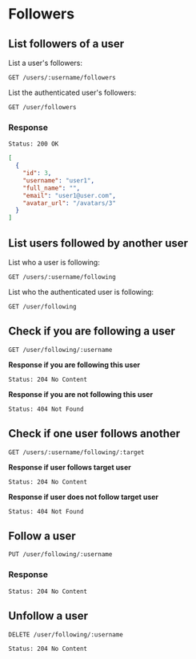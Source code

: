 # Followers

## List followers of a user

List a user's followers:

```
GET /users/:username/followers
```

List the authenticated user's followers:

```
GET /user/followers
```

### Response

```
Status: 200 OK
```
```json
[
  {
    "id": 3,
    "username": "user1",
    "full_name": "",
    "email": "user1@user.com",
    "avatar_url": "/avatars/3"
  }
]
```

## List users followed by another user

List who a user is following:

```
GET /users/:username/following
```

List who the authenticated user is following:

```
GET /user/following
```

## Check if you are following a user

```
GET /user/following/:username
```

**Response if you are following this user**

```
Status: 204 No Content
```

**Response if you are not following this user**

```
Status: 404 Not Found
```

## Check if one user follows another

```
GET /users/:username/following/:target
```

**Response if user follows target user**

```
Status: 204 No Content
```

**Response if user does not follow target user**

```
Status: 404 Not Found
```

## Follow a user

```
PUT /user/following/:username
```

### Response

```
Status: 204 No Content
```

## Unfollow a user

```
DELETE /user/following/:username
```

```
Status: 204 No Content
```
